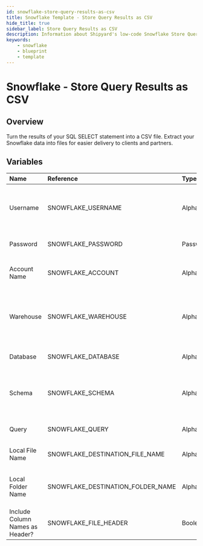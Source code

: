 ```yaml
---
id: snowflake-store-query-results-as-csv
title: Snowflake Template - Store Query Results as CSV
hide_title: true
sidebar_label: Store Query Results as CSV
description: Information about Shipyard's low-code Snowflake Store Query Results as CSV blueprint. Turn the results of your SQL SELECT statement into a CSV file. 
keywords:
    - snowflake
    - blueprint
    - template
---
```


# Snowflake - Store Query Results as CSV

## Overview
Turn the results of your SQL SELECT statement into a CSV file. Extract your Snowflake data into files for easier delivery to clients and partners.

## Variables

| Name | Reference | Type | Required | Default | Options | Description |
|:-----|:----------|:-----|:---------|:--------|:--------|:------------|
| Username | SNOWFLAKE_USERNAME  | Alphanumeric |:white_check_mark: | - | - | The Snowflake Username that has access to the table/schema/warehouse that you want to execute a query against. |
| Password | SNOWFLAKE_PASSWORD  | Password |:white_check_mark: | - | - | The password associated with your Username. |
| Account Name | SNOWFLAKE_ACCOUNT  | Alphanumeric |:white_check_mark: | - | - | Typically found in the URL you use to access Snowflake, before `.snowflakecomputing.com`. |
| Warehouse | SNOWFLAKE_WAREHOUSE  | Alphanumeric |:heavy_minus_sign: | - | - | The name of the Warehouse you want your query to run in. If left blank, will use the default Warehouse associated with the Username. |
| Database | SNOWFLAKE_DATABASE  | Alphanumeric |:white_check_mark: | - | - | The name of the Database that you want to run a query against. |
| Schema | SNOWFLAKE_SCHEMA  | Alphanumeric |:heavy_minus_sign: | - | - | The name of the Schema you want to run a query against. If left blank, it's expected that your query will include the schema in it. |
| Query | SNOWFLAKE_QUERY  | Alphanumeric |:white_check_mark: | - | - | A SQL query with a SELECT statement that returns data. |
| Local File Name | SNOWFLAKE_DESTINATION_FILE_NAME  | Alphanumeric |:white_check_mark: | - | - | The file name that you want your generated CSV to have. |
| Local Folder Name | SNOWFLAKE_DESTINATION_FOLDER_NAME  | Alphanumeric |:heavy_minus_sign: | - | - | The folder structure that you want your CSV to be created in. If left blank, the file will be created in the home directory. |
| Include Column Names as Header? | SNOWFLAKE_FILE_HEADER  | Boolean |:white_check_mark: | True | - | If checked, your CSV file will include a header row with column names. |


